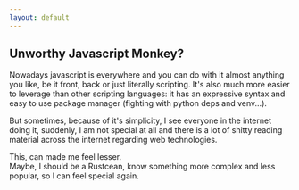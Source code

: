 ```yaml
---
layout: default
---
```

## Unworthy Javascript Monkey?

Nowadays javascript is everywhere and you can do with it almost anything you like, be it front, back or just literally scripting. It's also much more easier to leverage than other scripting languages: it has an expressive syntax and easy to use package manager (fighting with python deps and venv...).  

But sometimes, because of it's simplicity, I see everyone in the internet doing it, suddenly, I am not special at all and there is a lot of shitty reading material across the internet regarding web technologies. 

This, can made me feel lesser.  
Maybe, I should be a Rustcean, know something more complex and less popular, so I can feel special again. 
